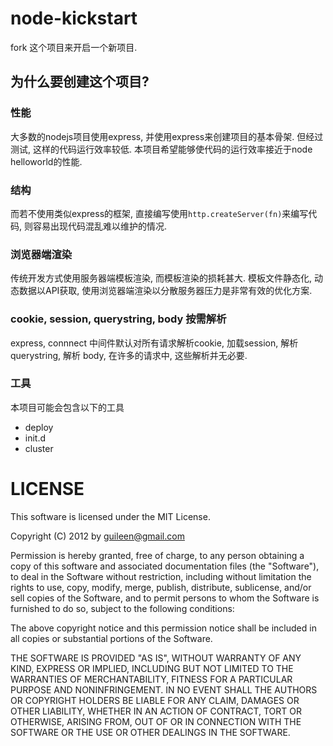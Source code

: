 node-kickstart
==============

fork 这个项目来开启一个新项目.

为什么要创建这个项目?
--------

### 性能

大多数的nodejs项目使用express, 并使用express来创建项目的基本骨架. 但经过测试, 这样的代码运行效率较低. 
本项目希望能够使代码的运行效率接近于node helloworld的性能.

### 结构

而若不使用类似express的框架, 直接编写使用`http.createServer(fn)`来编写代码, 则容易出现代码混乱难以维护的情况.

### 浏览器端渲染

传统开发方式使用服务器端模板渲染, 而模板渲染的损耗甚大.
模板文件静态化, 动态数据以API获取, 使用浏览器端渲染以分散服务器压力是非常有效的优化方案.

### cookie, session, querystring, body 按需解析

express, connnect 中间件默认对所有请求解析cookie, 加载session, 解析querystring, 解析 body, 
在许多的请求中, 这些解析并无必要.

### 工具

本项目可能会包含以下的工具

* deploy
* init.d
* cluster

LICENSE
========

This software is licensed under the MIT License.

Copyright (C) 2012 by <Gui Lin>guileen@gmail.com

Permission is hereby granted, free of charge, to any person obtaining a copy of this software and associated 
documentation files (the "Software"), to deal in the Software without restriction, 
including without limitation the rights to use, copy, modify, merge, publish, distribute, sublicense, 
and/or sell copies of the Software, and to permit persons to whom the Software is furnished to do so, 
subject to the following conditions:

The above copyright notice and this permission notice shall be included in all copies or substantial 
portions of the Software.

THE SOFTWARE IS PROVIDED "AS IS", WITHOUT WARRANTY OF ANY KIND, EXPRESS OR IMPLIED, INCLUDING BUT 
NOT LIMITED TO THE WARRANTIES OF MERCHANTABILITY, FITNESS FOR A PARTICULAR PURPOSE AND NONINFRINGEMENT. 
IN NO EVENT SHALL THE AUTHORS OR COPYRIGHT HOLDERS BE LIABLE FOR ANY CLAIM, DAMAGES OR OTHER LIABILITY, 
WHETHER IN AN ACTION OF CONTRACT, TORT OR OTHERWISE, ARISING FROM, OUT OF OR IN CONNECTION WITH THE 
SOFTWARE OR THE USE OR OTHER DEALINGS IN THE SOFTWARE.